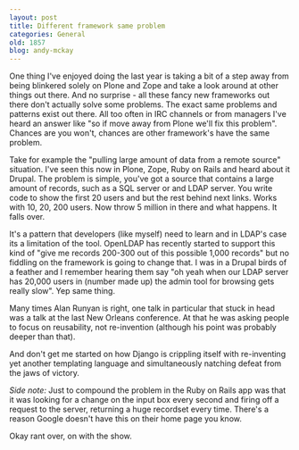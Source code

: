```yaml
---
layout: post
title: Different framework same problem
categories: General
old: 1857
blog: andy-mckay
---
```

One thing I've enjoyed doing the last year is taking a bit of a step away from being blinkered solely on Plone and Zope and take a look around at other things out there. And no surprise -  all these fancy new frameworks out there don't actually solve some problems. The exact same problems and patterns exist out there. All too often in IRC channels or from managers I've heard an answer like "so if move away from Plone we'll fix this problem". Chances are you won't, chances are other framework's have the same problem.

Take for example the "pulling large amount of data from a remote source" situation. I've seen this now in Plone, Zope, Ruby on Rails and heard about it Drupal. The problem is simple, you've got a source that contains a large amount of records, such as a SQL server or and LDAP server. You write code to show the first 20 users and but the rest behind next links. Works with 10, 20, 200 users. Now throw 5 million in there and what happens. It falls over.

It's a pattern that developers (like myself) need to learn and in LDAP's case its a limitation of the tool. OpenLDAP has recently started to support this kind of "give me records 200-300 out of this possible 1,000 records" but no fiddling on the framework is going to change that. I was in a Drupal birds of a feather and I remember hearing them say "oh yeah when our LDAP server has 20,000 users in (number made up) the admin tool for browsing gets really slow". Yep same thing.

Many times Alan Runyan is right, one talk in particular that stuck in head was a talk at the last New Orleans conference. At that he was asking people to focus on reusability, not re-invention (although his point was probably deeper than that). 

And don't get me started on how Django is crippling itself with re-inventing yet another templating language and simultaneously natching defeat from the jaws of victory.

<em>Side note:</em> Just to compound the problem in the Ruby on Rails app was that it was looking for a change on the input box every second and firing off a request to the server, returning a huge recordset every time. There's a reason Google doesn't have this on their home page you know.

Okay rant over, on with the show.

